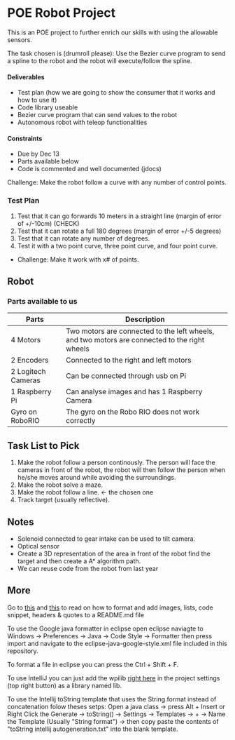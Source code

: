 # POE Robot Project

This is an POE project to further enrich our skills with using the allowable sensors.

The task chosen is (drumroll please): Use the Bezier curve program to send a spline to the robot and the robot will execute/follow the spline.
#### Deliverables
  - Test plan (how we are going to show the consumer that it works and how to use it)
  - Code library useable
  - Bezier curve program that can send values to the robot
  - Autonomous robot with teleop functionalities
#### Constraints
  - Due by Dec 13
  - Parts available below
  - Code is commented and well documented (jdocs)
  
Challenge: Make the robot follow a curve with any number of control points.

### Test Plan
1. Test that it can go forwards 10 meters in a straight line (margin of error of +/-10cm) (CHECK)
2. Test that it can rotate a full 180 degrees (margin of error +/-5 degrees)
3. Test that it can rotate any number of degrees.
4. Test it with a two point curve, three point curve, and four point curve. 
  - Challenge: Make it work with x# of points.

## Robot
### Parts available to us

 Parts               | Description
 ------------------- | ---
 4 Motors            | Two motors are connected to the left wheels, and two motors are connected to the right wheels 
 2 Encoders          | Connected to the right and left motors
 2 Logitech Cameras  | Can be connected through usb on Pi
 1 Raspberry Pi      | Can analyse images and has 1 Raspberry Camera
 Gyro on RoboRIO     | The gyro on the Robo RIO does not work correctly

## Task List to Pick

1. Make the robot follow a person continously. The person will face the cameras in front of the robot, the robot will then follow the person when he/she moves around while avoiding the surroundings.
2. Make the robot solve a maze. 
3. Make the robot follow a line. <- the chosen one
4. Track target (usually reflective).

## Notes

- Solenoid connected to gear intake can be used to tilt camera.
- Optical sensor
- Create a 3D representation of the area in front of the robot find the target and then create a A* algorithm path.
- We can reuse code from the robot from last year

## More

Go to [this](https://guides.github.com/features/mastering-markdown/) and [this](https://github.com/adam-p/markdown-here/wiki/Markdown-Cheatsheet) to read on how to format and add images, lists, code snippet, headers & quotes to a README.md file

To use the Google java formatter in eclipse open eclipse naviagte to Windows -> Preferences -> Java -> Code Style -> Formatter then press import and navigate to the eclipse-java-google-style.xml file included in this repository. 

To format a file in eclipse you can press the Ctrl + Shift + F.

To use IntelliJ you can just add the wpilib [right here](./POE%20Testing%20Environment/build/jars) in the project settings (top right button) as a library named lib.

To use the Intellij toString template that uses the String.format instead of concatenation folow theses setps: Open a java class -> press Alt + Insert or Right Click the Generate -> toString() -> Settings -> Templates -> + -> Name the Template (Usually "String format") -> then copy paste the contents of "toString intellij autogeneration.txt" into the blank template.
